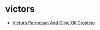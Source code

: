 # victors

 * [Victors Parmesan And Olive Oil Crostino](index/v/victors-parmesan-and-olive-oil-crostino-231338.json)
